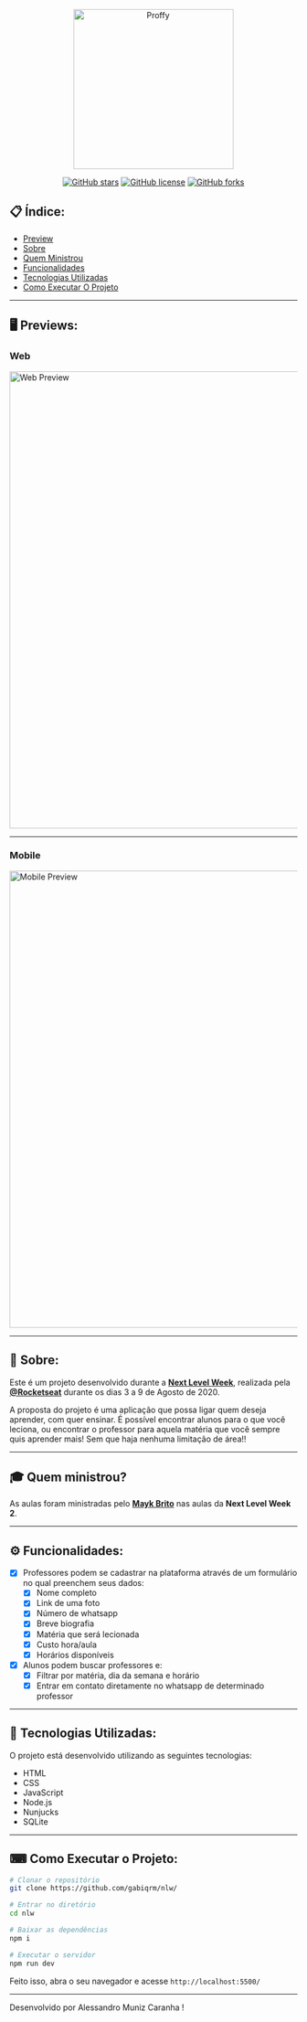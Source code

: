 <p align="center">
   <img src="./public/images/logo.svg" alt="Proffy" width="280"/>
</p>

<div align="center">

[![GitHub stars](https://img.shields.io/github/stars/gabiqrm/nlw)](https://github.com/gabiqrm/nlw)<space> <space>[![GitHub license](https://img.shields.io/github/license/gabiqrm/nlw)](https://github.com/gabiqrm/nlw/blob/master/LICENSE)<space> <space>[![GitHub forks](https://img.shields.io/github/forks/gabiqrm/nlw)](https://github.com/gabiqrm/nlw/)

</div>

## 📋 Índice:

- [Preview](#-Preview)
- [Sobre](#-Sobre)
- [Quem Ministrou](#-Quem)
- [Funcionalidades](#-funcionalidades)
- [Tecnologias Utilizadas](#-Tecnologias-utilizadas)
- [Como Executar O Projeto](#-Como-executar-o-projeto)

---

## 🖥 Previews:

### Web
<p>
  <img alt="Web Preview" title="Web-preview" src="./public/images/webr.png" width="800px">
</p>

---

### Mobile

<p>
  <img alt="Mobile Preview" title="Mobile-preview"  src="./public/images/mobiler.png" width="800px">

</p>


---

## 📖 Sobre:

Este é um projeto desenvolvido durante a **[Next Level Week](https://nextlevelweek.com/)**, realizada pela **[@Rocketseat](https://github.com/Rocketseat)** durante os dias 3 a 9 de Agosto de 2020.

A proposta do projeto é uma aplicação que possa ligar quem deseja aprender, com quer ensinar. É possível encontrar alunos para o que você leciona, ou encontrar o professor para aquela matéria que você sempre quis aprender mais! Sem que haja nenhuma limitação de área!!

---
## 🎓 Quem ministrou?

As aulas foram ministradas pelo **[Mayk Brito](https://github.com/maykbrito)** nas aulas da **Next Level Week 2**.

---

## ⚙️ Funcionalidades:

- [x] Professores podem se cadastrar na plataforma através de um formulário no qual preenchem seus dados:
  - [x] Nome completo
  - [x] Link de uma foto
  - [x] Número de whatsapp
  - [x] Breve biografia
  - [x] Matéria que será lecionada
  - [x] Custo hora/aula
  - [x] Horários disponíveis

- [x] Alunos podem buscar professores e:
  - [x] Filtrar por matéria, dia da semana e horário
  - [x] Entrar em contato diretamente no whatsapp de determinado professor

---

## 🚀 Tecnologias Utilizadas:

O projeto está desenvolvido utilizando as seguintes tecnologias:

- HTML
- CSS
- JavaScript
- Node.js
- Nunjucks
- SQLite

---

## ⌨ Como Executar o Projeto:

```bash
# Clonar o repositório
git clone https://github.com/gabiqrm/nlw/

# Entrar no diretório
cd nlw

# Baixar as dependências
npm i

# Executar o servidor
npm run dev
```

Feito isso, abra o seu navegador e acesse `http://localhost:5500/`

---


Desenvolvido por Alessandro Muniz Caranha !
